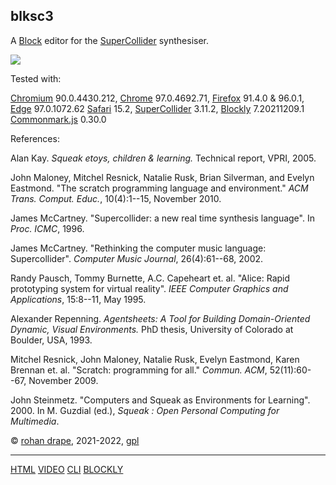 blksc3
------

A [Block](https://developers.google.com/blockly) editor for the
[SuperCollider](https://www.audiosynth.com/) synthesiser.

[![](http://rohandrape.net/sw/blksc3/png/whyblksc3.png)](http://rohandrape.net/sw/blksc3/png/whyblksc3.png)

Tested with:

[Chromium](https://www.chromium.org/) 90.0.4430.212,
[Chrome](https://www.google.com/chrome/) 97.0.4692.71,
[Firefox](https://www.mozilla.org/firefox/) 91.4.0 & 96.0.1,
[Edge](https://www.microsoft.com/edge) 97.0.1072.62
[Safari](https://apple.com/safari/) 15.2,
[SuperCollider](https://www.audiosynth.com/) 3.11.2,
[Blockly](https://developers.google.com/blockly) 7.20211209.1
[Commonmark.js](https://github.com/commonmark/commonmark.js/) 0.30.0

References:

Alan Kay.
_Squeak etoys, children & learning._
Technical report, VPRI, 2005.

John Maloney, Mitchel Resnick, Natalie Rusk, Brian Silverman, and Evelyn Eastmond.
"The scratch programming language and environment."
_ACM Trans. Comput. Educ._, 10(4):1--15, November 2010.

James McCartney.
"Supercollider: a new real time synthesis language".
In _Proc. ICMC_, 1996.

James McCartney.
"Rethinking the computer music language: Supercollider".
_Computer Music Journal_, 26(4):61--68, 2002.

Randy Pausch, Tommy Burnette, A.C. Capeheart et. al.
"Alice: Rapid prototyping system for virtual reality".
_IEEE Computer Graphics and Applications_, 15:8--11, May 1995.

Alexander Repenning.
_Agentsheets: A Tool for Building Domain-Oriented Dynamic, Visual Environments._
PhD thesis, University of Colorado at Boulder, USA, 1993.

Mitchel Resnick, John Maloney, Natalie Rusk, Evelyn Eastmond, Karen Brennan et. al.
"Scratch: programming for all."
_Commun. ACM_, 52(11):60--67, November 2009.

John Steinmetz.
"Computers and Squeak as Environments for Learning".
2000.
In M. Guzdial (ed.), _Squeak : Open Personal Computing for Multimedia_.

© [rohan drape](http://rohandrape.net/), 2021-2022, [gpl](http://gnu.org/copyleft/)

* * *

[HTML](https://rohandrape.net/sw/blksc3/blksc3.html)
[VIDEO](https://rohandrape.net/?t=blksc3&e=md/video.md)
[CLI](https://rohandrape.net/?t=blksc3&e=md/blksct3.md)
[BLOCKLY](https://developers.google.com/blockly)

